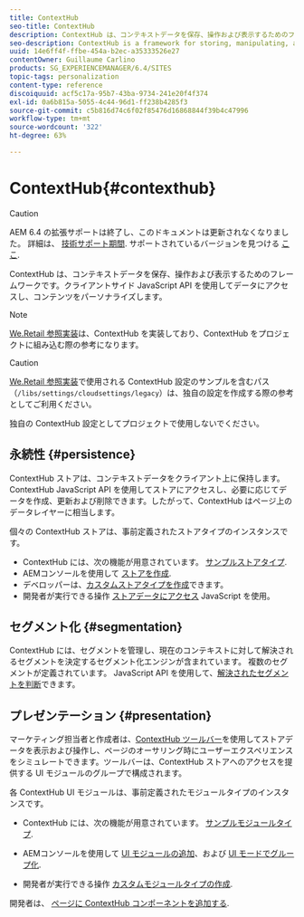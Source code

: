 ```yaml
---
title: ContextHub
seo-title: ContextHub
description: ContextHub は、コンテキストデータを保存、操作および表示するためのフレームワークです。
seo-description: ContextHub is a framework for storing, manipulating, and presenting context data
uuid: 14e6ff4f-ffbe-454a-b2ec-a35333526e27
contentOwner: Guillaume Carlino
products: SG_EXPERIENCEMANAGER/6.4/SITES
topic-tags: personalization
content-type: reference
discoiquuid: acf5c17a-95b7-43ba-9734-241e20f4f374
exl-id: 0a6b815a-5055-4c44-96d1-ff238b4285f3
source-git-commit: c5b816d74c6f02f85476d16868844f39b4c47996
workflow-type: tm+mt
source-wordcount: '322'
ht-degree: 63%

---
```


# ContextHub{#contexthub}

>[!CAUTION]
>
>AEM 6.4 の拡張サポートは終了し、このドキュメントは更新されなくなりました。 詳細は、 [技術サポート期間](https://helpx.adobe.com/jp/support/programs/eol-matrix.html). サポートされているバージョンを見つける [ここ](https://experienceleague.adobe.com/docs/?lang=ja).

ContextHub は、コンテキストデータを保存、操作および表示するためのフレームワークです。クライアントサイド JavaScript API を使用してデータにアクセスし、コンテンツをパーソナライズします。

>[!NOTE]
>
>[We.Retail 参照実装](/help/sites-developing/we-retail.md)は、ContextHub を実装しており、ContextHub をプロジェクトに組み込む際の参考になります。

>[!CAUTION]
>
>[We.Retail 参照実装](/help/sites-developing/we-retail.md)で使用される ContextHub 設定のサンプルを含むパス（`/libs/settings/cloudsettings/legacy`）は、独自の設定を作成する際の参考としてご利用ください。
>
>独自の ContextHub 設定としてプロジェクトで使用しないでください。

## 永続性 {#persistence}

ContextHub ストアは、コンテキストデータをクライアント上に保持します。ContextHub JavaScript API を使用してストアにアクセスし、必要に応じてデータを作成、更新および削除できます。したがって、ContextHub はページ上のデータレイヤーに相当します。

個々の ContextHub ストアは、事前定義されたストアタイプのインスタンスです。

* ContextHub には、次の機能が用意されています。 [サンプルストアタイプ](/help/sites-developing/ch-samplestores.md).
* AEMコンソールを使用して [ストアを作成](/help/sites-administering/contexthub-config.md#creating-a-contexthub-store).
* デベロッパーは、[カスタムストアタイプを作成](/help/sites-developing/ch-extend.md#creating-custom-store-candidates)できます。
* 開発者が実行できる操作 [ストアデータにアクセス](/help/sites-developing/ch-adding.md#interacting-with-contexthub-stores) JavaScript を使用。

## セグメント化 {#segmentation}

ContextHub には、セグメントを管理し、現在のコンテキストに対して解決されるセグメントを決定するセグメント化エンジンが含まれています。 複数のセグメントが定義されています。 JavaScript API を使用して、[解決されたセグメントを判断](/help/sites-developing/ch-adding.md#determining-resolved-contexthub-segments)できます。

## プレゼンテーション {#presentation}

マーケティング担当者と作成者は、[ContextHub ツールバー](/help/sites-authoring/ch-previewing.md)を使用してストアデータを表示および操作し、ページのオーサリング時にユーザーエクスペリエンスをシミュレートできます。ツールバーは、ContextHub ストアへのアクセスを提供する UI モジュールのグループで構成されます。

各 ContextHub UI モジュールは、事前定義されたモジュールタイプのインスタンスです。

* ContextHub には、次の機能が用意されています。 [サンプルモジュールタイプ](/help/sites-developing/ch-samplemodules.md).
* AEMコンソールを使用して [UI モジュールの追加](/help/sites-administering/contexthub-config.md#adding-a-ui-module)、および [UI モードでグループ化](/help/sites-administering/contexthub-config.md#adding-a-ui-mode).

* 開発者が実行できる操作 [カスタムモジュールタイプの作成](/help/sites-developing/ch-extend.md#creating-contexthub-ui-module-types).

開発者は、 [ページに ContextHub コンポーネントを追加する](/help/sites-developing/ch-adding.md).
